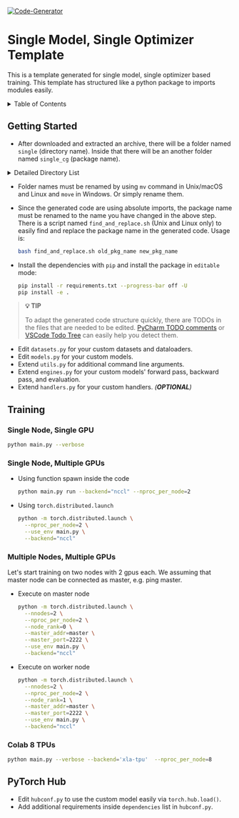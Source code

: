 [![Code-Generator](https://badgen.net/badge/Template%20by/Code-Generator/ee4c2c?labelColor=eaa700)](https://github.com/pytorch-ignite/code-generator)

# Single Model, Single Optimizer Template

This is a template generated for single model, single optimizer based training.
This template has structured like a python package to imports modules easily.

<details>
<summary>
Table of Contents
</summary>

- [Getting Started](#getting-started)
- [Training](#training)
- [PyTorch Hub](#pytorch-hub)

</details>

## Getting Started

- After downloaded and extracted an archive, there will be a folder named `single` (directory name). Inside that there will be an another folder named `single_cg` (package name).

<details>
<summary>
Detailed Directory List
</summary>

```sh
single
├── README.md
├── find_and_replace.sh
├── hubconf.py
├── requirements.txt
├── setup.py
├── single_cg
│   ├── __init__.py
│   ├── datasets.py
│   ├── engines.py
│   ├── handlers.py
│   ├── main.py
│   ├── models.py
│   └── utils.py
└── tests
    ├── test_engines.py
    ├── test_handlers.py
    └── test_utils.py

2 directories, 15 files
```

</details>

- Folder names must be renamed by using `mv` command in Unix/macOS and Linux and `move` in Windows. Or simply rename them.

- Since the generated code are using absolute imports, the package name must be renamed to the name you have changed in the above step. There is a script named `find_and_replace.sh` (Unix and Linux only) to easily find and replace the package name in the generated code. Usage is:

  ```sh
  bash find_and_replace.sh old_pkg_name new_pkg_name
  ```

- Install the dependencies with `pip` and install the package in `editable` mode:

  ```sh
  pip install -r requirements.txt --progress-bar off -U
  pip install -e .
  ```

> **💡 TIP**
>
> To adapt the generated code structure quickly, there are TODOs in the files that are needed to be edited.
> [PyCharm TODO comments](https://www.jetbrains.com/help/pycharm/using-todo.html) or
> [VSCode Todo Tree](https://marketplace.visualstudio.com/items?itemName=Gruntfuggly.todo-tree)
> can easily help you detect them.

- Edit `datasets.py` for your custom datasets and dataloaders.
- Edit `models.py` for your custom models.
- Extend `utils.py` for additional command line arguments.
- Extend `engines.py` for your custom models' forward pass, backward pass, and evaluation.
- Extend `handlers.py` for your custom handlers. _(**OPTIONAL**)_

## Training

### Single Node, Single GPU

```sh
python main.py --verbose
```

### Single Node, Multiple GPUs

- Using function spawn inside the code

  ```sh
  python main.py run --backend="nccl" --nproc_per_node=2
  ```

- Using `torch.distributed.launch`

  ```sh
  python -m torch.distributed.launch \
    --nproc_per_node=2 \
    --use_env main.py \
    --backend="nccl"
  ```

### Multiple Nodes, Multiple GPUs

Let's start training on two nodes with 2 gpus each. We assuming that master node can be connected as master, e.g. ping master.

- Execute on master node

  ```sh
  python -m torch.distributed.launch \
    --nnodes=2 \
    --nproc_per_node=2 \
    --node_rank=0 \
    --master_addr=master \
    --master_port=2222 \
    --use_env main.py \
    --backend="nccl"
  ```

- Execute on worker node

  ```sh
  python -m torch.distributed.launch \
    --nnodes=2 \
    --nproc_per_node=2 \
    --node_rank=1 \
    --master_addr=master \
    --master_port=2222 \
    --use_env main.py \
    --backend="nccl"
  ```

### Colab 8 TPUs

```sh
python main.py --verbose --backend='xla-tpu'  --nproc_per_node=8
```

## PyTorch Hub

- Edit `hubconf.py` to use the custom model easily via `torch.hub.load()`.
- Add additional requirements inside `dependencies` list in `hubconf.py`.
